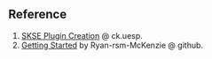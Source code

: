 
## Reference

1. [SKSE Plugin Creation](https://ck.uesp.net/wiki/SKSE_Plugin_Creation) @ ck.uesp.
2. [Getting Started](https://github.com/Ryan-rsm-McKenzie/CommonLibSSE/wiki/Getting-Started) by Ryan-rsm-McKenzie @ github.